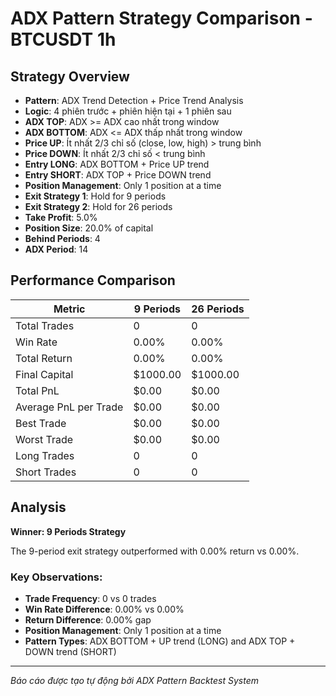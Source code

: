 # ADX Pattern Strategy Comparison - BTCUSDT 1h

## Strategy Overview
- **Pattern**: ADX Trend Detection + Price Trend Analysis
- **Logic**: 4 phiên trước + phiên hiện tại + 1 phiên sau
- **ADX TOP**: ADX >= ADX cao nhất trong window
- **ADX BOTTOM**: ADX <= ADX thấp nhất trong window
- **Price UP**: Ít nhất 2/3 chỉ số (close, low, high) > trung bình
- **Price DOWN**: Ít nhất 2/3 chỉ số < trung bình
- **Entry LONG**: ADX BOTTOM + Price UP trend
- **Entry SHORT**: ADX TOP + Price DOWN trend
- **Position Management**: Only 1 position at a time
- **Exit Strategy 1**: Hold for 9 periods
- **Exit Strategy 2**: Hold for 26 periods
- **Take Profit**: 5.0%
- **Position Size**: 20.0% of capital
- **Behind Periods**: 4
- **ADX Period**: 14

## Performance Comparison

| Metric | 9 Periods | 26 Periods |
|--------|-----------|------------|
| Total Trades | 0 | 0 |
| Win Rate | 0.00% | 0.00% |
| Total Return | 0.00% | 0.00% |
| Final Capital | $1000.00 | $1000.00 |
| Total PnL | $0.00 | $0.00 |
| Average PnL per Trade | $0.00 | $0.00 |
| Best Trade | $0.00 | $0.00 |
| Worst Trade | $0.00 | $0.00 |
| Long Trades | 0 | 0 |
| Short Trades | 0 | 0 |

## Analysis

**Winner: 9 Periods Strategy**

The 9-period exit strategy outperformed with 0.00% return vs 0.00%.

### Key Observations:
- **Trade Frequency**: 0 vs 0 trades
- **Win Rate Difference**: 0.00% vs 0.00%
- **Return Difference**: 0.00% gap
- **Position Management**: Only 1 position at a time
- **Pattern Types**: ADX BOTTOM + UP trend (LONG) and ADX TOP + DOWN trend (SHORT)

---
*Báo cáo được tạo tự động bởi ADX Pattern Backtest System*
